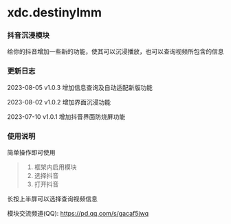# xdc.destinyImm
 ### 抖音沉浸模块
给你的抖音增加一些新的功能，使其可以沉浸播放，也可以查询视频所包含的信息

### 更新日志
<p>2023-08-05  v1.0.3 增加信息查询及自动适配新版功能</p>
<p>2023-08-02  v1.0.2 增加界面沉浸功能</p>
<p>2023-07-10  v1.0.1 增加抖音界面防烧屏功能</p>

### 使用说明
简单操作即可使用
> 1. 框架内启用模块
> 2. 选择抖音
> 3. 打开抖音

长按上半屏可以选择查询视频信息

模块交流频道(QQ): https://pd.qq.com/s/gacaf5jwq
